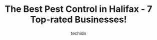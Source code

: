 ---
layout: ampstory
image: https://i0.wp.com/www.auto.or.id/wp-content/uploads/2023/06/insight-pest-solutions-0-halifax-1686324313.jpeg?resize=640,853
author: techidn
featured: false
description: Halifax, Nova Scotia, Canada is a haven for Pest Control enthusiasts, boasting an impressive array of 7 top-notch establishments. Whether youre a seasoned connoisseur or simply curious to e
title: The Best Pest Control in Halifax - 7 Top-rated Businesses!
cover:
   title: The Best Pest Control in Halifax - 7 Top-rated Businesses!
   subtitle: AUTO.OR.ID
   background: https://www.auto.or.id/wp-content/uploads/2023/06/insight-pest-solutions-0-halifax-1686324313.jpeg

pages: 
 - layout: thirds
   top: <h1>#1 Orkin Canada Pest Control</h1>
   bottom: "<p>Kyle came and was absolutely fantastic, he was so knowledgeable and kind. He was so helpful and reassuring about the situation and really knew what he was doing. I highly</p>"
   background: https://www.auto.or.id/wp-content/uploads/2023/06/insight-pest-solutions-1-halifax-1686324314.jpeg
   backgroundblur: true
 - layout: thirds
   top: <h1>#2 Terminix Canada Pest Control Halifax</h1>
   bottom: "<p>204 Brownlow Ave Unit 155, Dartmouth, NS B3B 0M4, Canada</p>"
   background: https://www.auto.or.id/wp-content/uploads/2023/06/insight-pest-solutions-2-halifax-1686324315.jpeg
   cta:
      link: https://www.auto.or.id/the-best-pest-control-in-halifax-7-top-rated-businesses/
      text: The Best Pest Control in Halifax - 7 Top-rated Businesses!
 - layout: thirds
   top: <h1>#3 Truly Nolen Pest Control Halifax</h1>
   bottom: "<p>50 Temple Terrace, Lower Sackville, NS B4C 0A7, Canada</p>"
   background: https://images.unsplash.com/photo-1602343858784-d837e63a79c1?ixlib=rb-4.0.3&ixid=MnwxMjA3fDB8MHxwaG90by1wYWdlfHx8fGVufDB8fHx8&auto=format&fit=crop&w=640&h=853&q=80
   cta:
      link: https://www.auto.or.id/the-best-pest-control-in-halifax-7-top-rated-businesses/
      text: The Best Pest Control in Halifax - 7 Top-rated Businesses!
 - layout: thirds
   top: <h1>#4 Insight Pest Solutions</h1>
   bottom: "<p>1000 Windmill Rd Unit 4A, Dartmouth, NS B3B 1L7, Canada</p>"
   background: https://images.unsplash.com/photo-1508974576580-36a2f92ad3bc?ixlib=rb-4.0.3&ixid=MnwxMjA3fDB8MHxwaG90by1wYWdlfHx8fGVufDB8fHx8&auto=format&fit=crop&w=640&h=853&q=80
   cta:
      link: https://www.auto.or.id/the-best-pest-control-in-halifax-7-top-rated-businesses/
      text: The Best Pest Control in Halifax - 7 Top-rated Businesses!
 - layout: thirds
   top: <h1>#5 Abell Pest Control.</h1>
   bottom: "<p>61 Raddall Ave r, Dartmouth, NS B3B 1T4, Canada</p>"
   background: https://images.unsplash.com/photo-1626302592989-84fe1c211d7d?ixlib=rb-4.0.3&ixid=MnwxMjA3fDB8MHxwaG90by1wYWdlfHx8fGVufDB8fHx8&auto=format&fit=crop&w=640&h=853&q=80
   cta:
      link: https://www.auto.or.id/the-best-pest-control-in-halifax-7-top-rated-businesses/
      text: The Best Pest Control in Halifax - 7 Top-rated Businesses!
 - layout: thirds
   top: <h1>#6 Adams Pest Control Halifax</h1>
   bottom: "<p>85 Outrigger Crescent, Halifax, NS B3M 4V9, Canada</p>"
   background: https://images.unsplash.com/photo-1629583825021-9fb0d16381ef?ixlib=rb-4.0.3&ixid=MnwxMjA3fDB8MHxwaG90by1wYWdlfHx8fGVufDB8fHx8&auto=format&fit=crop&w=640&h=853&q=80
   cta:
      link: https://www.auto.or.id/the-best-pest-control-in-halifax-7-top-rated-businesses/
      text: The Best Pest Control in Halifax - 7 Top-rated Businesses!
 - layout: thirds
   top: <h1>#7 Skedaddle Humane Wildlife Control</h1>
   bottom: "<p>50 Temple Terrace, Lower Sackville, NS B4C 0A7, Canada</p>"
   background: https://images.unsplash.com/photo-1592032857148-5658283bb67b?ixlib=rb-4.0.3&ixid=MnwxMjA3fDB8MHxwaG90by1wYWdlfHx8fGVufDB8fHx8&auto=format&fit=crop&w=640&h=853&q=80
   cta:
      link: https://www.auto.or.id/the-best-pest-control-in-halifax-7-top-rated-businesses/
      text: The Best Pest Control in Halifax - 7 Top-rated Businesses!
 - layout: thirds
   middle: Continue reading...
   background: https://images.unsplash.com/photo-1594420307817-3b626ca9578a?ixlib=rb-4.0.3&ixid=MnwxMjA3fDB8MHxwaG90by1wYWdlfHx8fGVufDB8fHx8&auto=format&fit=crop&w=640&h=853&q=80
   cta:
      link: https://www.auto.or.id/the-best-pest-control-in-halifax-7-top-rated-businesses/
      text: The Best Pest Control in Halifax - 7 Top-rated Businesses!

---